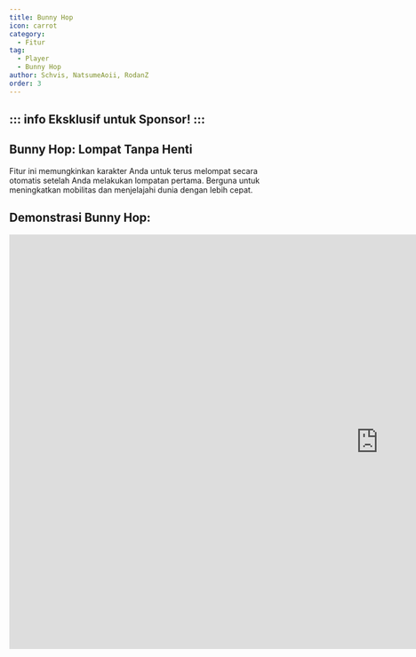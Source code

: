 ```yaml
---
title: Bunny Hop
icon: carrot
category:
  - Fitur
tag:
  - Player
  - Bunny Hop
author: Schvis, NatsumeAoii, RodanZ
order: 3
---
```

::: info Eksklusif untuk Sponsor!
:::
---
## Bunny Hop: Lompat Tanpa Henti

Fitur ini memungkinkan karakter Anda untuk terus melompat secara otomatis setelah Anda melakukan lompatan pertama. Berguna untuk meningkatkan mobilitas dan menjelajahi dunia dengan lebih cepat.

## Demonstrasi Bunny Hop:

<div class="iframe-container"><iframe width="1328" height="747" src="https://www.youtube.com/embed/Gh2GX23E6dw?list=PL5eI1Tb64p56g27qfYk7VuFTz4FK6YrKa" title="Korepi - Bunnyhop (Sponsor)" frameborder="0" allow="accelerometer; autoplay; clipboard-write; encrypted-media; gyroscope; picture-in-picture; web-share" referrerpolicy="strict-origin-when-cross-origin" allowfullscreen></iframe></div>